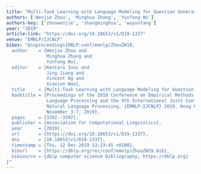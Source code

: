 ```yaml
---
title: "Multi-Task Learning with Language Modeling for Question Generation"
authors: ['Wenjie Zhou', 'Minghua Zhang', 'Yunfang Wu']
authors-key: ['zhouwenjie', 'zhangminghua', 'wuyunfang']
year: "2019"
article-link: "https://doi.org/10.18653/v1/D19-1337"
venue: "EMNLP/IJCNLP"
bibex: "@inproceedings{DBLP:conf/emnlp/ZhouZW19,
  author    = {Wenjie Zhou and
               Minghua Zhang and
               Yunfang Wu},
  editor    = {Kentaro Inui and
               Jing Jiang and
               Vincent Ng and
               Xiaojun Wan},
  title     = {Multi-Task Learning with Language Modeling for Question Generation},
  booktitle = {Proceedings of the 2019 Conference on Empirical Methods in Natural
               Language Processing and the 9th International Joint Conference on
               Natural Language Processing, {EMNLP-IJCNLP} 2019, Hong Kong, China,
               November 3-7, 2019},
  pages     = {3392--3397},
  publisher = {Association for Computational Linguistics},
  year      = {2019},
  url       = {https://doi.org/10.18653/v1/D19-1337},
  doi       = {10.18653/v1/D19-1337},
  timestamp = {Thu, 12 Dec 2019 13:23:45 +0100},
  biburl    = {https://dblp.org/rec/conf/emnlp/ZhouZW19.bib},
  bibsource = {dblp computer science bibliography, https://dblp.org}
}"
---
```

